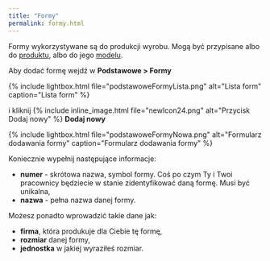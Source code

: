 ```yaml
---
title: "Formy"
permalink: formy.html
---
```

Formy wykorzystywane są do produkcji wyrobu. Mogą być przypisane albo do [produktu](/produkty), albo do jego [modelu](/modele).

Aby dodać formę wejdź w **Podstawowe > Formy**

{% include lightbox.html file="podstawoweFormyLista.png" alt="Lista form" caption="Lista form" %} 

i kliknij {% include inline_image.html file="newIcon24.png" alt="Przycisk Dodaj nowy" %} **Dodaj nowy**  

{% include lightbox.html file="podstawoweFormyNowa.png" alt="Formularz dodawania formy" caption="Formularz dodawania formy" %} 

Koniecznie wypełnij następujące informacje:

- **numer** - skrótowa nazwa, symbol formy. Coś po czym Ty i Twoi pracownicy będziecie w stanie zidentyfikować daną formę. Musi być unikalna,
- **nazwa** - pełna nazwa danej formy. 

Możesz ponadto wprowadzić takie dane jak:

- **firma**, która produkuje dla Ciebie tę formę,
- **rozmiar** danej formy,
- **jednostka** w jakiej wyraziłeś rozmiar.
